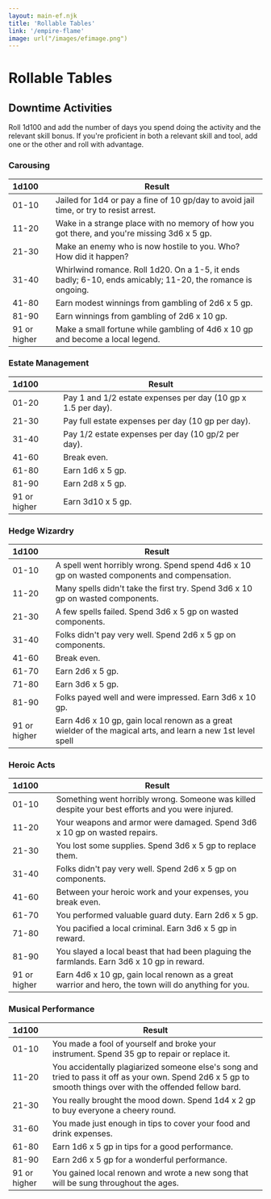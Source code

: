 ```yaml
---
layout: main-ef.njk
title: 'Rollable Tables'
link: '/empire-flame'
image: url("/images/efimage.png")
---
```


# Rollable Tables

## Downtime Activities

Roll 1d100 and add the number of days you spend doing the activity and the relevant skill bonus. If you're proficient in both a relevant skill and tool, add one or the other and roll with advantage.

### Carousing

1d100|Result
:---|---
01-10|Jailed for 1d4 or pay a fine of 10 gp/day to avoid jail time, or try to resist arrest.
11-20|Wake in a strange place with no memory of how you got there, and you're missing 3d6 x 5 gp.
21-30|Make an enemy who is now hostile to you. Who? How did it happen?
31-40|Whirlwind romance. Roll 1d20. On a 1-5, it ends badly; 6-10, ends amicably; 11-20, the romance is ongoing.
41-80|Earn modest winnings from gambling of 2d6 x 5 gp.
81-90|Earn winnings from gambling of 2d6 x 10 gp.
91 or higher|Make a small fortune while gambling of 4d6 x 10 gp and become a local legend.

### Estate Management

1d100|Result
:---|---
01-20|Pay 1 and 1/2 estate expenses per day (10 gp x 1.5 per day).
21-30|Pay full estate expenses per day (10 gp per day).
31-40|Pay 1/2 estate expenses per day (10 gp/2 per day).
41-60|Break even.
61-80|Earn 1d6 x 5 gp.
81-90|Earn 2d8 x 5 gp.
91 or higher|Earn 3d10 x 5 gp.

###  Hedge Wizardry

1d100|Result
:---|---
01-10|A spell went horribly wrong. Spend spend 4d6 x 10 gp on wasted components and compensation.
11-20|Many spells didn't take the first try. Spend 3d6 x 10 gp on wasted components.
21-30|A few spells failed. Spend 3d6 x 5 gp on wasted components.
31-40|Folks didn't pay very well. Spend 2d6 x 5 gp on components.
41-60|Break even.
61-70|Earn 2d6 x 5 gp.
71-80|Earn 3d6 x 5 gp.
81-90|Folks payed well and were impressed. Earn 3d6 x 10 gp.
91 or higher|Earn 4d6 x 10 gp, gain local renown as a great wielder of the magical arts, and learn a new 1st level spell

### Heroic Acts

1d100|Result
:---|---
01-10|Something went horribly wrong. Someone was killed despite your best efforts and you were injured.
11-20|Your weapons and armor were damaged. Spend 3d6 x 10 gp on wasted repairs.
21-30|You lost some supplies. Spend 3d6 x 5 gp to replace them.
31-40|Folks didn't pay very well. Spend 2d6 x 5 gp on components.
41-60|Between your heroic work and your expenses, you break even.
61-70|You performed valuable guard duty. Earn 2d6 x 5 gp.
71-80|You pacified a local criminal. Earn 3d6 x 5 gp in reward.
81-90|You slayed a local beast that had been plaguing the farmlands. Earn 3d6 x 10 gp in reward.
91 or higher|Earn 4d6 x 10 gp, gain local renown as a great warrior and hero, the town will do anything for you.

### Musical Performance

1d100|Result
:---|---
01-10|You made a fool of yourself and broke your instrument. Spend 35 gp to repair or replace it.
11-20|You accidentally plagiarized someone else's song and tried to pass it off as your own. Spend 2d6 x 5 gp to smooth things over with the offended fellow bard.
21-30|You really brought the mood down. Spend 1d4 x 2 gp to buy everyone a cheery round.
31-60|You made just enough in tips to cover your food and drink expenses.
61-80|Earn 1d6 x 5 gp in tips for a good performance.
81-90|Earn 2d6 x 5 gp for a wonderful performance.
91 or higher|You gained local renown and wrote a new song that will be sung throughout the ages.
